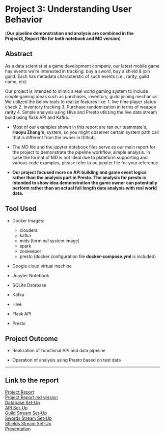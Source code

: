 # Project 3: Understanding User Behavior

(**Our pipeline demonstration and analysis are combined in the Project3_Report file for both notebook and MD version**)


## Abstract

As a data scientist at a game development company, our latest mobile game has events we're interested in tracking: buy a sword, buy a shield & join guild. Each has metadata characterstic of such events (i.e., rarity, guild name, etc)

Our project is intended to mimic a real world gaming system to include simple gaming ideas such as purchases, inventory, guild joining mechanics. We utilized the below tools to realize features like: 
    1. live time player status check
    2. Inventory tracking
    3. Purchase randomization in terms of weapon rarity
    4. Simple analysis using Hive and Presto utilizing the live data stream build using flask API and Kafka.
    
- Most of our examples shown in this report are ran our teammate's, **Haoyu Zhang's**, system, so you might observer certain system path call that is different from the owner in Github.

- The MD file and the jupyter notebook files serve as our main report for the project to demonstrate the pipeline workflow, simple analysis. In case the format of MD is not ideal due to plateform supporting and various code examples, please refer to ou jupyter file for your reference.

- **Our project focused more on API building and game event logics rather than the analysis part in Presto. The analysis for presto is intended to show idea demonstration the game owner can potentially perform rather than an actual full length data analysis with real world data.**

    
## Tool Used

- Docker Images: 
  - cloudera 
  - kafka                        
  - mids (terminal system image)
  - spark
  - zookeeper
  - presto
  (docker configuration file __docker-compose.yml__ is included)
  

- Google cloud virtual machine 

- Jupyter Notebook

- SQLite Database

- Kafka

- Hive

- Flask API

- Presto



## Project Outcome

- Realization of functional API and data pipeline
  
- Operation of analysis using Presto based on test data

-----    

## Link to the report

[Project Report](Report\Project3_Report.ipynb)\
[Project Report md version](Report\Project3_Report.md)\
[Database Set-Up](Code\create_database.ipynb)\
[API Set-Up](Code\game_api.py)\
[Guild Stream Set-Up](Code\write_guild_stream.py)\
[Swords Stream Set-Up](Code\write_swords_stream.py)\
[Shields Stream Set-Up](Code\write_shields_stream.py)\
[Presentation](Presentation\W205_06_team4_presentation(2020Fall).pdf)


    



